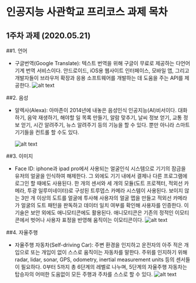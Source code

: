 # 인공지능 사관학교 프리코스 과제 목차

## 1주차 과제 (2020.05.21)

##1. 언어
* 구글번역(Google Translate): 텍스트 번역을 위해 구글이 무료로 제공하는 다언어 기계 번역 서비스이다. 안드로이드, iOS용 웹사이트 인터페이스, 모바일 앱, 그리고 개발자들이 브라우저 확장과 응용 소프트웨어를 개발하는 데 도움을 주는 API를 제공한다. ![alt text](https://upload.wikimedia.org/wikipedia/commons/2/2b/Screenshot_of_Google_Translate.png)

##2. 음성
* 알렉사(Alexa): 아마존이 2014년에 내놓은 음성인식 인공지능(AI)비서이다. 대화하기, 음악 재생하기, 해야할 일 목록 만들기, 알람 맞추기, 날씨 정보 얻기, 교통 정보 얻기, 시간 알려주기, 뉴스 알려주기 등의 기능을 할 수 있다. 뿐만 아니라 스마트 기기들을 컨트롤 할 수도 있다. 

     ![alt text](https://encrypted-tbn0.gstatic.com/images?q=tbn%3AANd9GcQ7041tA5u7V_tCyExtV9oCAKI7gv9czBj8gQBBvIjNxcjRc6gI&usqp=CAU)

##3. 이미지
* Face ID: iphone과 ipad pro에서 사용되는 얼굴인식 시스템으로 기기의 잠금을 유저의 얼굴을 인식하여 해제한다. 그 외에도 기기 내에서 결제나 다른 프로그램에 로그인 할 때에도 사용된다. 한 개의 센서와 세 개의 모듈(도트 프로젝터, 적외선 카메라, 투광 일루미네이터)로 구성된 트루뎁스 카메라 시스템이 사용된다. 보이지 않는 3만 개 이상의 도트를 얼굴에 투사해 사용자의 얼굴 맵을 만들고 적외선 카메라가 얼굴의 도트 패턴을 판독하고 데이터 일치 여부를 확인해 사용자를 인증한다. 이 기술은 보안 외에도 애니모티콘에도 활용된다. 애니모티콘은 기존의 정적인 이모티콘에서 벗어나 사용자 표정을 반영해 움직이는 이모티콘이다. 
![alt text](https://img.etimg.com/thumb/msid-68499437,width-1200,height-900,imgsize-467252,overlay-etpanache/photo.jpg)

##4. 자율주행
* 자율주행 자동차(Self-driving Car): 주변 환경을 인지하고 운전자의 아주 적은 개입으로 또는 개입이 없이 스스로 움직이는 자동차를 말한다. 주위를 인지하기 위해 radar, lidar, sonar, GPS, odometry, inertial measurement units 등의 센서들이 필요하다. 0부터 5까지 총 6단계의 레벨로 나누며, 5단계의 자율주행 자동차는 탑승자의 어떠한 도움없이 모든 주행과 주차를 스스로 할 수 있다. 
![alt text](https://www.autonomousvehicleinternational.com/wp-content/uploads/2019/05/1.1-For-CapGemini-story.gif)
